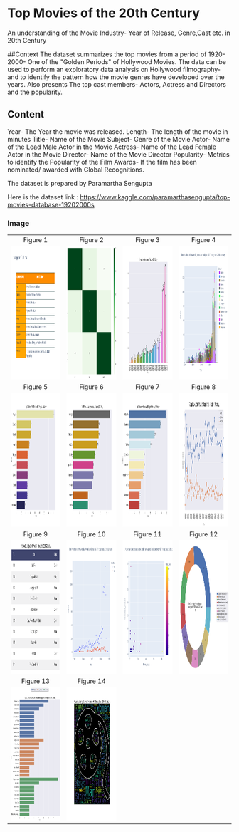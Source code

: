 # Top Movies of the 20th Century
An understanding of the Movie Industry- Year of Release, Genre,Cast etc. in 20th Century

##Context
The dataset summarizes the top movies from a period of 1920-2000- One of the "Golden Periods" of Hollywood Movies. The data can be used to perform an exploratory data analysis on Hollywood filmography- and to identify the pattern how the movie genres have developed over the years. Also presents The top cast members- Actors, Actress and Directors and the popularity.

## Content
Year- The Year the movie was released.
Length- The length of the movie in minutes
Title- Name of the Movie
Subject- Genre of the Movie
Actor- Name of the Lead Male Actor in the Movie
Actress- Name of the Lead Female Actor in the Movie
Director- Name of the Movie Director
Popularity- Metrics to identify the Popularity of the Film
Awards- If the film has been nominated/ awarded with Global Recognitions.

The dataset is prepared by Paramartha Sengupta

Here is the dataset link : https://www.kaggle.com/paramarthasengupta/top-movies-database-19202000s

### Image

<table style="border: 0px;">
  <tr>
     <td align="center"> Figure 1 </td>
     <td align="center"> Figure 2 </td>
     <td align="center"> Figure 3 </td>
     <td align="center"> Figure 4 </td>
  </tr>
  <tr>
    <td><img width="400" height="300" src ="https://github.com/Rapter1990/Data-Visualization-Examples/blob/master/Top%20Movies%20of%20the%2020th%20Century/images/image1.png"></td>
    <td><img width="400" height="300" src ="https://github.com/Rapter1990/Data-Visualization-Examples/blob/master/Top%20Movies%20of%20the%2020th%20Century/images/image2.png"></td>
    <td><img width="400" height="300" src ="https://github.com/Rapter1990/Data-Visualization-Examples/blob/master/Top%20Movies%20of%20the%2020th%20Century/images/image3.png"></td>
    <td><img width="400" height="300" src ="https://github.com/Rapter1990/Data-Visualization-Examples/blob/master/Top%20Movies%20of%20the%2020th%20Century/images/image4.png"></td>
  </tr>
  <tr>
     <td align="center"> Figure 5 </td>
     <td align="center"> Figure 6 </td>
     <td align="center"> Figure 7 </td>
     <td align="center"> Figure 8 </td>
  </tr>
  <tr>
    <td><img width="400" height="300" src ="https://github.com/Rapter1990/Data-Visualization-Examples/blob/master/Top%20Movies%20of%20the%2020th%20Century/images/image5.png"></td>
    <td><img width="400" height="300" src ="https://github.com/Rapter1990/Data-Visualization-Examples/blob/master/Top%20Movies%20of%20the%2020th%20Century/images/image6.png"></td>
    <td><img width="400" height="300" src ="https://github.com/Rapter1990/Data-Visualization-Examples/blob/master/Top%20Movies%20of%20the%2020th%20Century/images/image7.png"></td>
    <td><img width="400" height="300" src ="https://github.com/Rapter1990/Data-Visualization-Examples/blob/master/Top%20Movies%20of%20the%2020th%20Century/images/image8.png"></td>
  </tr>
  <tr>
     <td align="center"> Figure 9 </td>
     <td align="center"> Figure 10 </td>
     <td align="center"> Figure 11 </td>
     <td align="center"> Figure 12 </td>
  </tr>
  <tr>
    <td><img width="400" height="300" src ="https://github.com/Rapter1990/Data-Visualization-Examples/blob/master/Top%20Movies%20of%20the%2020th%20Century/images/image9.png"></td>
    <td><img width="400" height="300" src ="https://github.com/Rapter1990/Data-Visualization-Examples/blob/master/Top%20Movies%20of%20the%2020th%20Century/images/image10.png"></td>
    <td><img width="400" height="300" src ="https://github.com/Rapter1990/Data-Visualization-Examples/blob/master/Top%20Movies%20of%20the%2020th%20Century/images/image11.png"></td>
    <td><img width="400" height="300" src ="https://github.com/Rapter1990/Data-Visualization-Examples/blob/master/Top%20Movies%20of%20the%2020th%20Century/images/image12.png"></td>
  </tr>
  <tr>
     <td align="center"> Figure 13 </td>
     <td align="center"> Figure 14 </td>
  </tr>
  <tr>
    <td><img width="400" height="300" src ="https://github.com/Rapter1990/Data-Visualization-Examples/blob/master/Top%20Movies%20of%20the%2020th%20Century/images/image13.png" </td>
    <td><img width="400" height="300" src ="https://github.com/Rapter1990/Data-Visualization-Examples/blob/master/Top%20Movies%20of%20the%2020th%20Century/images/image14.png"></td>
  </tr>
</table>
